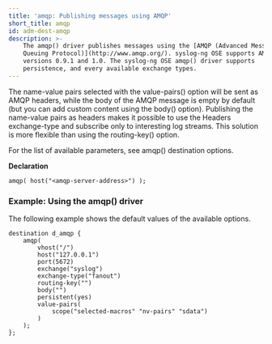 ```yaml
---
title: 'amqp: Publishing messages using AMQP'
short_title: amqp
id: adm-dest-amqp
description: >-
    The amqp() driver publishes messages using the [AMQP (Advanced Message
    Queuing Protocol)](http://www.amqp.org/). syslog-ng OSE supports AMQP
    versions 0.9.1 and 1.0. The syslog-ng OSE amqp() driver supports
    persistence, and every available exchange types.
---
```


The name-value pairs selected with the value-pairs() option will be sent
as AMQP headers, while the body of the AMQP message is empty by default
(but you can add custom content using the body() option). Publishing the
name-value pairs as headers makes it possible to use the Headers
exchange-type and subscribe only to interesting log streams. This
solution is more flexible than using the routing-key() option.

For the list of available parameters, see amqp() destination options.

**Declaration**

```config
amqp( host("<amqp-server-address>") );
```

### Example: Using the amqp() driver

The following example shows the default values of the available options.

```config
destination d_amqp {
    amqp(
        vhost("/")
        host("127.0.0.1")
        port(5672)
        exchange("syslog")
        exchange-type("fanout")
        routing-key("")
        body("")
        persistent(yes)
        value-pairs(
            scope("selected-macros" "nv-pairs" "sdata")
        )
    );
};
```
